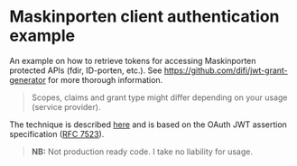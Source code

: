 # Maskinporten client authentication example

An example on how to retrieve tokens for accessing Maskinporten protected APIs (fdir, ID-porten, etc.). See https://github.com/difi/jwt-grant-generator for more thorough information.

> Scopes, claims and grant type might differ depending on your usage (service provider).


The technique is described [here](https://openid.net/specs/openid-connect-core-1_0.html#ClientAuthentication) and is based on the OAuth JWT assertion specification ([RFC 7523](https://tools.ietf.org/html/rfc7523)).


> **NB:** Not production ready code. I take no liability for usage.
